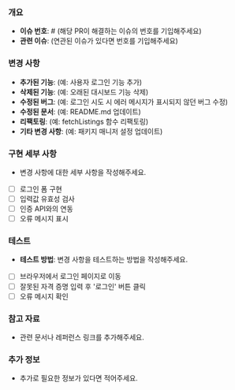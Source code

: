 ### 개요

- **이슈 번호**: # (해당 PR이 해결하는 이슈의 번호를 기입해주세요)
- **관련 이슈**: (연관된 이슈가 있다면 번호를 기입해주세요)

### 변경 사항

- **추가된 기능**: (예: 사용자 로그인 기능 추가)
- **삭제된 기능**: (예: 오래된 대시보드 기능 삭제)
- **수정된 버그**: (예: 로그인 시도 시 에러 메시지가 표시되지 않던 버그 수정)
- **수정된 문서**: (예: README.md 업데이트)
- **리팩토링**: (예: fetchListings 함수 리팩토링)
- **기타 변경 사항**: (예: 패키지 매니저 설정 업데이트)

### 구현 세부 사항

- 변경 사항에 대한 세부 사항을 작성해주세요.
- [ ] 로그인 폼 구현
- [ ] 입력값 유효성 검사
- [ ] 인증 API와의 연동
- [ ] 오류 메시지 표시

### 테스트

- **테스트 방법**: 변경 사항을 테스트하는 방법을 작성해주세요.
- [ ] 브라우저에서 로그인 페이지로 이동
- [ ] 잘못된 자격 증명 입력 후 '로그인' 버튼 클릭
- [ ] 오류 메시지 확인

### 참고 자료

- 관련 문서나 레퍼런스 링크를 추가해주세요.

### 추가 정보

- 추가로 필요한 정보가 있다면 적어주세요.
